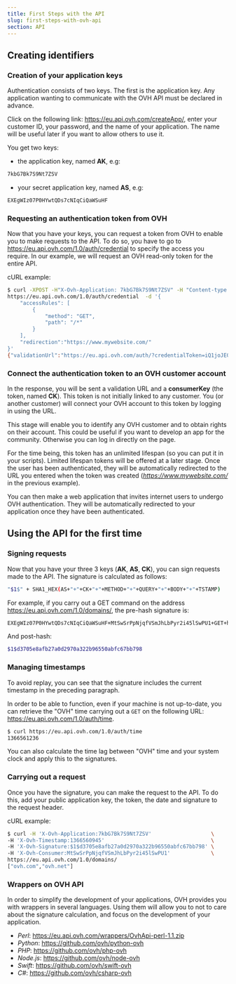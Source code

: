 ```yaml
---
title: First Steps with the API
slug: first-steps-with-ovh-api
section: API
---
```


## Creating identifiers


### Creation of your application keys

Authentication consists of two keys. The first is the application key. Any application wanting to communicate with the OVH API must be declared in advance.

Click on the following link: <https://eu.api.ovh.com/createApp/>, enter your customer ID, your password, and the name of your application. The name will be useful later if you want to allow others to use it.

You get two keys:

- the application key, named **AK**, e.g:

```sh
7kbG7Bk7S9Nt7ZSV
```

- your secret application key, named **AS**, e.g:

```sh
EXEgWIz07P0HYwtQDs7cNIqCiQaWSuHF
```

### Requesting an authentication token from OVH

Now that you have your keys, you can request a token from OVH to enable you to make requests to the API. To do so, you have to go to <https://eu.api.ovh.com/1.0/auth/credential> to specify the access you require.
In our example, we will request an OVH read-only token for the entire API.

cURL example:

```sh
$ curl -XPOST -H"X-Ovh-Application: 7kbG7Bk7S9Nt7ZSV" -H "Content-type: application/json" \
https://eu.api.ovh.com/1.0/auth/credential  -d '{
    "accessRules": [
        {
            "method": "GET",
            "path": "/*"
        }
    ],
    "redirection":"https://www.mywebsite.com/"
}'
{"validationUrl":"https://eu.api.ovh.com/auth/?credentialToken=iQ1joJE0OmSPlUAoSw1IvAPWDeaD87ZM64HEDvYq77IKIxr4bIu6fU8OtrPQEeRh","consumerKey":"MtSwSrPpNjqfVSmJhLbPyr2i45lSwPU1","state":"pendingValidation"}
```

### Connect the authentication token to an OVH customer account

In the response, you will be sent a validation URL and a **consumerKey** (the token, named **CK**). This token is not initially linked to any customer. You (or another customer) will connect your OVH account to this token by logging in using the URL.

This stage will enable you to identify any OVH customer and to obtain rights on their account. This could be useful if you want to develop an app for the community. Otherwise you can log in directly on the page.

For the time being, this token has an unlimited lifespan (so you can put it in your scripts). Limited lifespan tokens will be offered at a later stage.
Once the user has been authenticated, they will be automatically redirected to the URL you entered when the token was created (*https://www.mywebsite.com/* in the previous example).

You can then make a web application that invites internet users to undergo OVH authentication. They will be automatically redirected to your application once they have been authenticated.


## Using the API for the first time

### Signing requests

Now that you have your three 3 keys (**AK**, **AS**, **CK**), you can sign requests made to the API. The signature is calculated as follows:

```sh
"$1$" + SHA1_HEX(AS+"+"+CK+"+"+METHOD+"+"+QUERY+"+"+BODY+"+"+TSTAMP)
```

For example, if you carry out a GET command on the address https://eu.api.ovh.com/1.0/domains/, the pre-hash signature is:

```sh
EXEgWIz07P0HYwtQDs7cNIqCiQaWSuHF+MtSwSrPpNjqfVSmJhLbPyr2i45lSwPU1+GET+https://eu.api.ovh.com/1.0/domains/++1366560945
```

And post-hash:

```sh
$1$d3705e8afb27a0d2970a322b96550abfc67bb798
```

### Managing timestamps

To avoid replay, you can see that the signature includes the current timestamp in the preceding paragraph.

In order to be able to function, even if your machine is not up-to-date, you can retrieve the "OVH" time carrying out a `GET` on the following URL: <https://eu.api.ovh.com/1.0/auth/time>.

```sh
$ curl https://eu.api.ovh.com/1.0/auth/time
1366561236
```

You can also calculate the time lag between "OVH" time and your system clock and apply this to the signatures.


### Carrying out a request

Once you have the signature, you can make the request to the API. To do this, add your public application key, the token, the date and signature to the request header.

cURL example:

```sh
$ curl -H 'X-Ovh-Application:7kbG7Bk7S9Nt7ZSV'                   \
-H 'X-Ovh-Timestamp:1366560945'                                  \
-H 'X-Ovh-Signature:$1$d3705e8afb27a0d2970a322b96550abfc67bb798' \
-H 'X-Ovh-Consumer:MtSwSrPpNjqfVSmJhLbPyr2i45lSwPU1'             \
https://eu.api.ovh.com/1.0/domains/
["ovh.com","ovh.net"]
```

### Wrappers on OVH API

In order to simplify the development of your applications, OVH provides you with wrappers in several languages. Using them will allow you to not to care about the signature calculation, and focus on the development of your application.

- *Perl*: <https://eu.api.ovh.com/wrappers/OvhApi-perl-1.1.zip>
- *Python*: <https://github.com/ovh/python-ovh>
- *PHP*: <https://github.com/ovh/php-ovh>
- *Node.js*: <https://github.com/ovh/node-ovh>
- *Swift*: <https://github.com/ovh/swift-ovh>
- *C#*: <https://github.com/ovh/csharp-ovh>